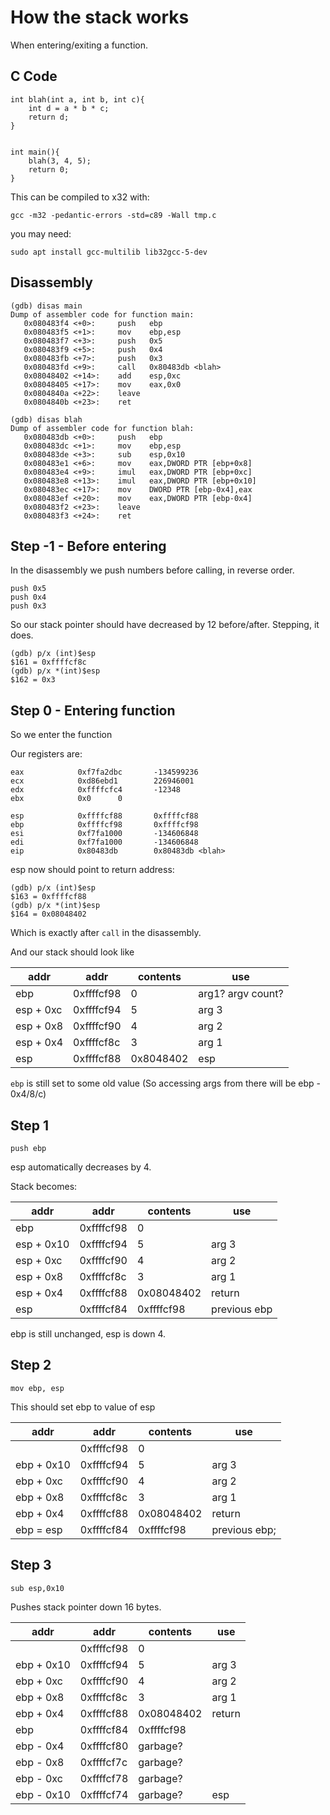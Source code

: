 # How the stack works

When entering/exiting a function.

## C Code

```
int blah(int a, int b, int c){
	int d = a * b * c;
	return d;
}


int main(){
	blah(3, 4, 5);
	return 0;
}
```

This can be compiled to x32 with:

```
gcc -m32 -pedantic-errors -std=c89 -Wall tmp.c
```

you may need:

```
sudo apt install gcc-multilib lib32gcc-5-dev
```

## Disassembly

```
(gdb) disas main
Dump of assembler code for function main:
   0x080483f4 <+0>:     push   ebp
   0x080483f5 <+1>:     mov    ebp,esp
   0x080483f7 <+3>:     push   0x5
   0x080483f9 <+5>:     push   0x4
   0x080483fb <+7>:     push   0x3
   0x080483fd <+9>:     call   0x80483db <blah>
   0x08048402 <+14>:    add    esp,0xc
   0x08048405 <+17>:    mov    eax,0x0
   0x0804840a <+22>:    leave
   0x0804840b <+23>:    ret

(gdb) disas blah
Dump of assembler code for function blah:
   0x080483db <+0>:     push   ebp
   0x080483dc <+1>:     mov    ebp,esp
   0x080483de <+3>:     sub    esp,0x10
   0x080483e1 <+6>:     mov    eax,DWORD PTR [ebp+0x8]
   0x080483e4 <+9>:     imul   eax,DWORD PTR [ebp+0xc]
   0x080483e8 <+13>:    imul   eax,DWORD PTR [ebp+0x10]
   0x080483ec <+17>:    mov    DWORD PTR [ebp-0x4],eax
   0x080483ef <+20>:    mov    eax,DWORD PTR [ebp-0x4]
   0x080483f2 <+23>:    leave
   0x080483f3 <+24>:    ret
```

## Step -1 - Before entering

In the disassembly we push numbers before calling, in reverse order.

```
push 0x5
push 0x4
push 0x3
```

So our stack pointer should have decreased by 12 before/after. Stepping, it does.

```
(gdb) p/x (int)$esp
$161 = 0xffffcf8c
(gdb) p/x *(int)$esp
$162 = 0x3
```

## Step 0 - Entering function

So we enter the function

Our registers are:

```
eax            0xf7fa2dbc       -134599236
ecx            0xd86ebd1        226946001
edx            0xffffcfc4       -12348
ebx            0x0      0

esp            0xffffcf88       0xffffcf88
ebp            0xffffcf98       0xffffcf98
esi            0xf7fa1000       -134606848
edi            0xf7fa1000       -134606848
eip            0x80483db        0x80483db <blah>
```

esp now should point to return address:

```
(gdb) p/x (int)$esp
$163 = 0xffffcf88
(gdb) p/x *(int)$esp
$164 = 0x08048402
```

Which is exactly after `call` in the disassembly.

And our stack should look like

addr      | addr       | contents  | use
--------- | -----      | -----     | -----
ebp       | 0xffffcf98 | 0         | arg1? argv count?
esp + 0xc | 0xffffcf94 | 5         | arg 3
esp + 0x8 | 0xffffcf90 | 4         | arg 2
esp + 0x4 | 0xffffcf8c | 3         | arg 1
esp       | 0xffffcf88 | 0x8048402 | esp

`ebp` is still set to some old value (So accessing args from there will be ebp - 0x4/8/c)

## Step 1

```
push ebp
```

esp automatically decreases by 4.

Stack becomes:

addr       | addr       | contents   | use
---------  | -----      | -----      | -----
ebp        | 0xffffcf98 | 0          |
esp + 0x10 | 0xffffcf94 | 5          | arg 3
esp + 0xc  | 0xffffcf90 | 4          | arg 2
esp + 0x8  | 0xffffcf8c | 3          | arg 1
esp + 0x4  | 0xffffcf88 | 0x08048402 | return
esp        | 0xffffcf84 | 0xffffcf98 | previous ebp

ebp is still unchanged, esp is down 4.

## Step 2

```
mov ebp, esp
```

This should set ebp to value of esp


addr       | addr       | contents   | use
---------  | -----      | -----      | -----
           | 0xffffcf98 | 0          |
ebp + 0x10 | 0xffffcf94 | 5          | arg 3
ebp + 0xc  | 0xffffcf90 | 4          | arg 2
ebp + 0x8  | 0xffffcf8c | 3          | arg 1
ebp + 0x4  | 0xffffcf88 | 0x08048402 | return
ebp = esp  | 0xffffcf84 | 0xffffcf98 | previous ebp;


## Step 3

```
sub esp,0x10
```

Pushes stack pointer down 16 bytes.


addr        | addr       | contents   | use
---------   | -----      | -----      | -----
            | 0xffffcf98 | 0          |
ebp + 0x10  | 0xffffcf94 | 5          | arg 3
ebp + 0xc   | 0xffffcf90 | 4          | arg 2
ebp + 0x8   | 0xffffcf8c | 3          | arg 1
ebp + 0x4   | 0xffffcf88 | 0x08048402 | return
ebp         | 0xffffcf84 | 0xffffcf98 |
ebp - 0x4   | 0xffffcf80 | garbage?   |
ebp - 0x8   | 0xffffcf7c | garbage?   |
ebp - 0xc   | 0xffffcf78 | garbage?   |
ebp - 0x10  | 0xffffcf74 | garbage?   | esp

